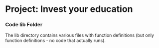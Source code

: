 # Project: Invest your education
### Code lib Folder

The lib directory contains various files with function definitions (but only function definitions - no code that actually runs).

